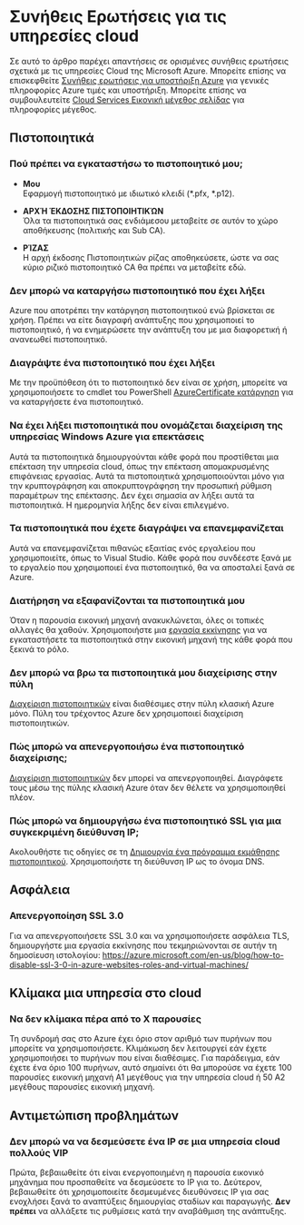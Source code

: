 <properties
    pageTitle="Συνήθεις Ερωτήσεις για υπηρεσίες cloud | Microsoft Azure"
    description="Συνήθεις ερωτήσεις σχετικά με τις υπηρεσίες Cloud."
    services="cloud-services"
    documentationCenter=""
    authors="Thraka"
    manager="timlt"
    editor=""/>

<tags
    ms.service="cloud-services"
    ms.workload="tbd"
    ms.tgt_pltfrm="na"
    ms.devlang="na"
    ms.topic="article"
    ms.date="08/19/2016"
    ms.author="adegeo"/>

# <a name="cloud-services-faq"></a>Συνήθεις Ερωτήσεις για τις υπηρεσίες cloud
Σε αυτό το άρθρο παρέχει απαντήσεις σε ορισμένες συνήθεις ερωτήσεις σχετικά με τις υπηρεσίες Cloud της Microsoft Azure. Μπορείτε επίσης να επισκεφθείτε [Συνήθεις ερωτήσεις για υποστήριξη Azure](http://go.microsoft.com/fwlink/?LinkID=185083) για γενικές πληροφορίες Azure τιμές και υποστήριξη. Μπορείτε επίσης να συμβουλευτείτε [Cloud Services Εικονική μέγεθος σελίδας](cloud-services-sizes-specs.md) για πληροφορίες μέγεθος.

## <a name="certificates"></a>Πιστοποιητικά

### <a name="where-should-i-install-my-certificate"></a>Πού πρέπει να εγκαταστήσω το πιστοποιητικό μου;

- **Μου**  
Εφαρμογή πιστοποιητικό με ιδιωτικό κλειδί (\*.pfx, \*.p12).

- **ΑΡΧΉ ΈΚΔΟΣΗΣ ΠΙΣΤΟΠΟΙΗΤΙΚΏΝ**  
Όλα τα πιστοποιητικά σας ενδιάμεσου μεταβείτε σε αυτόν το χώρο αποθήκευσης (πολιτικής και Sub CA).

- **ΡΊΖΑΣ**  
Η αρχή έκδοσης Πιστοποιητικών ρίζας αποθηκεύσετε, ώστε να σας κύριο ριζικό πιστοποιητικό CA θα πρέπει να μεταβείτε εδώ.

### <a name="i-cant-remove-expired-certificate"></a>Δεν μπορώ να καταργήσω πιστοποιητικό που έχει λήξει

Azure που αποτρέπει την κατάργηση πιστοποιητικού ενώ βρίσκεται σε χρήση. Πρέπει να είτε διαγραφή ανάπτυξης που χρησιμοποιεί το πιστοποιητικό, ή να ενημερώσετε την ανάπτυξη του με μια διαφορετική ή ανανεωθεί πιστοποιητικό.

### <a name="delete-an-expired-certificate"></a>Διαγράψτε ένα πιστοποιητικό που έχει λήξει

Με την προϋπόθεση ότι το πιστοποιητικό δεν είναι σε χρήση, μπορείτε να χρησιμοποιήσετε το cmdlet του PowerShell [AzureCertificate κατάργηση](https://msdn.microsoft.com/library/azure/mt589145.aspx) για να καταργήσετε ένα πιστοποιητικό.

### <a name="i-have-expired-certificates-named-windows-azure-service-management-for-extensions"></a>Να έχει λήξει πιστοποιητικά που ονομάζεται διαχείριση της υπηρεσίας Windows Azure για επεκτάσεις

Αυτά τα πιστοποιητικά δημιουργούνται κάθε φορά που προστίθεται μια επέκταση την υπηρεσία cloud, όπως την επέκταση απομακρυσμένης επιφάνειας εργασίας. Αυτά τα πιστοποιητικά χρησιμοποιούνται μόνο για την κρυπτογράφηση και αποκρυπτογράφηση την προσωπική ρύθμιση παραμέτρων της επέκτασης. Δεν έχει σημασία αν λήξει αυτά τα πιστοποιητικά. Η ημερομηνία λήξης δεν είναι επιλεγμένο.

### <a name="certificates-i-have-deleted-keep-reappearing"></a>Τα πιστοποιητικά που έχετε διαγράψει να επανεμφανίζεται

Αυτά να επανεμφανίζεται πιθανώς εξαιτίας ενός εργαλείου που χρησιμοποιείτε, όπως το Visual Studio. Κάθε φορά που συνδέεστε ξανά με το εργαλείο που χρησιμοποιεί ένα πιστοποιητικό, θα να αποσταλεί ξανά σε Azure.

### <a name="my-certificates-keep-disappearing"></a>Διατήρηση να εξαφανίζονται τα πιστοποιητικά μου

Όταν η παρουσία εικονική μηχανή ανακυκλώνεται, όλες οι τοπικές αλλαγές θα χαθούν. Χρησιμοποιήστε μια [εργασία εκκίνησης](cloud-services-startup-tasks.md) για να εγκαταστήσετε τα πιστοποιητικά στην εικονική μηχανή της κάθε φορά που ξεκινά το ρόλο.

### <a name="i-cannot-find-my-management-certificates-in-the-portal"></a>Δεν μπορώ να βρω τα πιστοποιητικά μου διαχείρισης στην πύλη

[Διαχείριση πιστοποιητικών](..\azure-api-management-certs.md) είναι διαθέσιμες στην πύλη κλασική Azure μόνο. Πύλη του τρέχοντος Azure δεν χρησιμοποιεί διαχείριση πιστοποιητικών. 

### <a name="how-can-i-disable-a-management-certificate"></a>Πώς μπορώ να απενεργοποιήσω ένα πιστοποιητικό διαχείρισης;

[Διαχείριση πιστοποιητικών](..\azure-api-management-certs.md) δεν μπορεί να απενεργοποιηθεί. Διαγράφετε τους μέσω της πύλης κλασική Azure όταν δεν θέλετε να χρησιμοποιηθεί πλέον.

### <a name="how-do-i-create-an-ssl-certificate-for-a-specific-ip-address"></a>Πώς μπορώ να δημιουργήσω ένα πιστοποιητικό SSL για μια συγκεκριμένη διεύθυνση IP;

Ακολουθήστε τις οδηγίες σε τη [Δημιουργία ένα πρόγραμμα εκμάθησης πιστοποιητικού](cloud-services-certs-create.md). Χρησιμοποιήστε τη διεύθυνση IP ως το όνομα DNS.

## <a name="security"></a>Ασφάλεια

### <a name="disable-ssl-30"></a>Απενεργοποίηση SSL 3.0

Για να απενεργοποιήσετε SSL 3.0 και να χρησιμοποιήσετε ασφάλεια TLS, δημιουργήστε μια εργασία εκκίνησης που τεκμηριώνονται σε αυτήν τη δημοσίευση ιστολογίου: https://azure.microsoft.com/en-us/blog/how-to-disable-ssl-3-0-in-azure-websites-roles-and-virtual-machines/

## <a name="scale-a-cloud-service"></a>Κλίμακα μια υπηρεσία στο cloud

### <a name="i-cannot-scale-beyond-x-instances"></a>Να δεν κλίμακα πέρα από το X παρουσίες

Τη συνδρομή σας στο Azure έχει όριο στον αριθμό των πυρήνων που μπορείτε να χρησιμοποιήσετε. Κλιμάκωση δεν λειτουργεί εάν έχετε χρησιμοποιήσει το πυρήνων που είναι διαθέσιμες. Για παράδειγμα, εάν έχετε ένα όριο 100 πυρήνων, αυτό σημαίνει ότι θα μπορούσε να έχετε 100 παρουσίες εικονική μηχανή A1 μεγέθους για την υπηρεσία cloud ή 50 A2 μεγέθους παρουσίες εικονική μηχανή.

## <a name="troubleshooting"></a>Αντιμετώπιση προβλημάτων

### <a name="i-cant-reserve-an-ip-in-a-multi-vip-cloud-service"></a>Δεν μπορώ να να δεσμεύσετε ένα IP σε μια υπηρεσία cloud πολλούς VIP

Πρώτα, βεβαιωθείτε ότι είναι ενεργοποιημένη η παρουσία εικονικό μηχάνημα που προσπαθείτε να δεσμεύσετε το IP για το. Δεύτερον, βεβαιωθείτε ότι χρησιμοποιείτε δεσμευμένες διευθύνσεις IP για σας ενοχλήσει ξανά το αναπτύξεις δημιουργίας σταδίων και παραγωγής. **Δεν πρέπει** να αλλάξετε τις ρυθμίσεις κατά την αναβάθμιση της ανάπτυξης.

